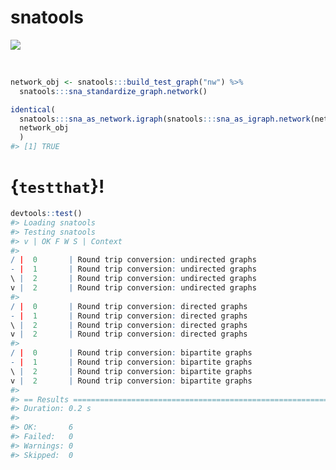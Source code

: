 
<!-- README.Rmd generates README.md. -->
snatools
========

<!-- <img src="http://res.cloudinary.com/syknapptic/image/upload/v1516468904/logo_rd5ifq.png" align="right" height="160px" width="240px" /> -->
[![](https://img.shields.io/badge/devel%20version-0.1-red.svg)](https://github.com/knapply/snatools)

<br>

``` r
network_obj <- snatools:::build_test_graph("nw") %>% 
  snatools:::sna_standardize_graph.network()

identical(
  snatools:::sna_as_network.igraph(snatools:::sna_as_igraph.network(network_obj)),
  network_obj
  )
#> [1] TRUE
```

{`testthat`}!
=============

``` r
devtools::test()
#> Loading snatools
#> Testing snatools
#> v | OK F W S | Context
#> 
/ |  0       | Round trip conversion: undirected graphs
- |  1       | Round trip conversion: undirected graphs
\ |  2       | Round trip conversion: undirected graphs
v |  2       | Round trip conversion: undirected graphs
#> 
/ |  0       | Round trip conversion: directed graphs
- |  1       | Round trip conversion: directed graphs
\ |  2       | Round trip conversion: directed graphs
v |  2       | Round trip conversion: directed graphs
#> 
/ |  0       | Round trip conversion: bipartite graphs
- |  1       | Round trip conversion: bipartite graphs
\ |  2       | Round trip conversion: bipartite graphs
v |  2       | Round trip conversion: bipartite graphs
#> 
#> == Results =====================================================================
#> Duration: 0.2 s
#> 
#> OK:       6
#> Failed:   0
#> Warnings: 0
#> Skipped:  0
```
